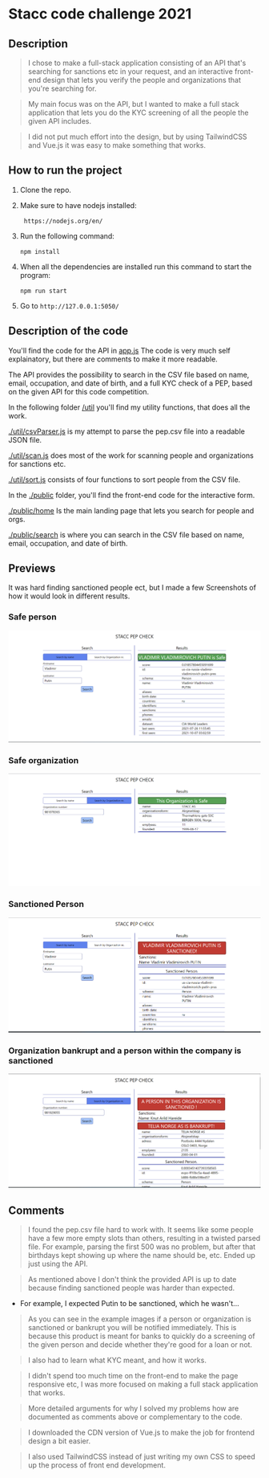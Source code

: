 # Stacc code challenge 2021

## Description
> I chose to make a full-stack application consisting of an API that's searching for sanctions etc in your request, and an interactive front-end design that lets you verify the people and organizations that you're searching for. 

> My main focus was on the API, but I wanted to make a full stack application that lets you do the KYC screening of all the people the given API includes. 

> I did not put much effort into the design, but by using TailwindCSS and Vue.js it was easy to make something that works. 

## How to run the project
1. Clone the repo.

2. Make sure to have nodejs installed:

        https://nodejs.org/en/

3. Run the following command:

    ````
    npm install
    ````

4. When all the dependencies are installed run this command to start the program:

    ````
    npm run start
    ````

5. Go to ````http://127.0.0.1:5050/````

## Description of the code
You'll find the code for the API in 
[app.js](./app.js)
The code is very much self explainatory, but there are comments to make it more readable. 

The API provides the possibility to search in the CSV file based on name, email, occupation, and date of birth, and a full KYC check of a PEP, based on the given API for this code competition. 

In the following folder
[/util](./util/)
you'll find my utility functions, that does all the work.

[./util/csvParser.js](./util/csvParser.js)
is my attempt to parse the pep.csv file into a readable JSON file.

[./util/scan.js](./util/scan.js)
does most of the work for scanning people and organizations for sanctions etc. 

[./util/sort.js](./util/sort.js)
consists of four functions to sort people from the CSV file. 

In the 
[./public](./public)
folder, you'll find the front-end code for the interactive form. 

[./public/home](./public/home)
Is the main landing page that lets you search  for people and orgs. 

[./public/search](./public/search/)
is where you can search in the CSV file based on name, email, occupation, and date of birth. 

## Previews
It was hard finding sanctioned people ect, but I made a few Screenshots of how it would look in different results.

### Safe person

![Person safe](./images/Person_safe.png)

### Safe organization

![Org safe](./images/Org_safe.png)

### Sanctioned Person
![Person sanctioned](./images/Person_sanctioned.png)

### Organization bankrupt and a person within the company is sanctioned
![Bankrupt sanctioned](./images/Sanctioned_Bankrupt.png)


## Comments

> I found the pep.csv file hard to work with. It seems like some people have a few more empty slots than others, resulting in a twisted parsed file. For example, parsing the first 500 was no problem, but after that birthdays kept showing up where the name should be, etc. Ended up just using the API.

> As mentioned above I don't think the provided API is up to date because finding sanctioned people was harder than expected. 

* For example, I expected Putin to be    sanctioned, which he wasn't...

> As you can see in the example images if a person or organization is sanctioned or bankrupt you will be notified immediately. This is because this product is meant for banks to quickly do a screening of the given person and decide whether they're good for a loan or not.

> I also had to learn what KYC meant, and how it works. 

> I didn't spend too much time on the front-end to make the page responsive etc, I was more focused on making a full stack application  that works. 

> More detailed arguments for why I solved my problems how are documented as comments above or complementary to the code. 

> I downloaded the CDN version of Vue.js to make the job for frontend design a bit easier. 

> I also used TailwindCSS instead of just writing my own CSS to speed up the process of front end development. 